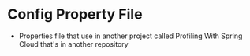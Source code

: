 # Config Property File
* Properties file that use in another project called Profiling With Spring Cloud that's in another repository
